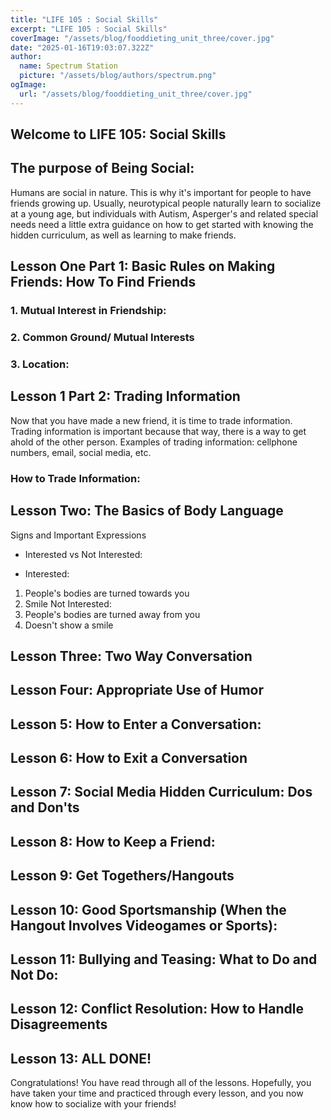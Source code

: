 ```yaml
---
title: "LIFE 105 : Social Skills"
excerpt: "LIFE 105 : Social Skills"
coverImage: "/assets/blog/fooddieting_unit_three/cover.jpg"
date: "2025-01-16T19:03:07.322Z"
author:
  name: Spectrum Station
  picture: "/assets/blog/authors/spectrum.png"
ogImage:
  url: "/assets/blog/fooddieting_unit_three/cover.jpg"
---
```

## Welcome to LIFE 105: Social Skills
## The purpose of Being Social:
Humans are social in nature. This is why it's important for people to have friends growing up. Usually, neurotypical people naturally learn to socialize at a young age, but individuals with Autism, Asperger's and related special needs need a little extra guidance on how to get started with knowing the hidden curriculum, as well as learning to make friends.
## Lesson One Part 1: Basic Rules on Making Friends: How To Find Friends
### 1. Mutual Interest in Friendship:

### 2.  Common Ground/ Mutual Interests

### 3.  Location:

##  Lesson 1 Part 2: Trading Information
Now that you have made a new friend, it is time to trade information. Trading information is important because that way, there is a way to get ahold of the other person. Examples of trading information: cellphone numbers, email, social media, etc. 
### How to Trade Information:


## Lesson Two: The Basics of Body Language
Signs and Important Expressions
- Interested vs Not Interested:
 
 - Interested:
 1. People's bodies are turned towards you
 2. Smile
 Not Interested: 
 1. People's bodies are turned away from you
 2. Doesn't show a smile

## Lesson Three: Two Way Conversation


## Lesson Four: Appropriate Use of Humor


## Lesson 5: How to Enter a Conversation:


## Lesson 6: How to Exit a Conversation

## Lesson 7: Social Media Hidden Curriculum: Dos and Don'ts

## Lesson 8: How to Keep a Friend: 

## Lesson 9: Get Togethers/Hangouts


## Lesson 10: Good Sportsmanship (When the Hangout Involves Videogames or Sports):

## Lesson 11:  Bullying and Teasing: What to Do and Not Do:

## Lesson 12: Conflict Resolution: How to Handle Disagreements

## Lesson 13: ALL DONE!
Congratulations! You have read through all of the lessons. Hopefully, you have taken your time and practiced through every lesson, and you now know how to socialize with your friends!